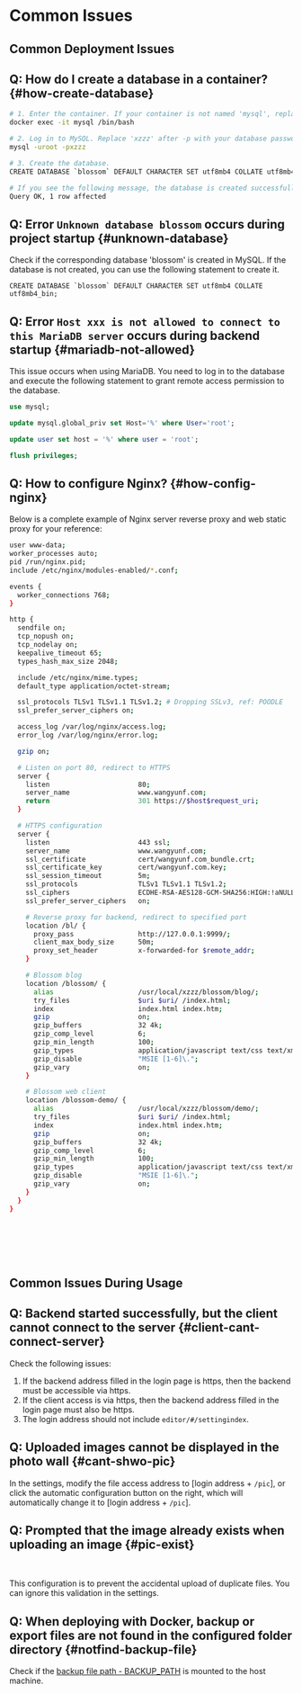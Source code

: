 <script setup lang="ts">
import { onMounted } from 'vue'
import { info } from '../../../scripts/stat-api'

onMounted(() => {
  info()
})
</script>

# Common Issues

## Common Deployment Issues

## Q: How do I create a database in a container? {#how-create-database}

```bash
# 1. Enter the container. If your container is not named 'mysql', replace 'mysql' with your container name.
docker exec -it mysql /bin/bash

# 2. Log in to MySQL. Replace 'xzzz' after -p with your database password.
mysql -uroot -pxzzz

# 3. Create the database.
CREATE DATABASE `blossom` DEFAULT CHARACTER SET utf8mb4 COLLATE utf8mb4_bin;

# If you see the following message, the database is created successfully:
Query OK, 1 row affected
```

## Q: Error `Unknown database blossom` occurs during project startup {#unknown-database}

Check if the corresponding database 'blossom' is created in MySQL. If the database is not created, you can use the following statement to create it.

```
CREATE DATABASE `blossom` DEFAULT CHARACTER SET utf8mb4 COLLATE utf8mb4_bin;

```

## Q: Error `Host xxx is not allowed to connect to this MariaDB server` occurs during backend startup {#mariadb-not-allowed}

This issue occurs when using MariaDB. You need to log in to the database and execute the following statement to grant remote access permission to the database.

```sql
use mysql;

update mysql.global_priv set Host='%' where User='root';

update user set host = '%' where user = 'root';

flush privileges;
```

## Q: How to configure Nginx? {#how-config-nginx}

Below is a complete example of Nginx server reverse proxy and web static proxy for your reference:

```bash
user www-data;
worker_processes auto;
pid /run/nginx.pid;
include /etc/nginx/modules-enabled/*.conf;

events {
  worker_connections 768;
}

http {
  sendfile on;
  tcp_nopush on;
  tcp_nodelay on;
  keepalive_timeout 65;
  types_hash_max_size 2048;

  include /etc/nginx/mime.types;
  default_type application/octet-stream;

  ssl_protocols TLSv1 TLSv1.1 TLSv1.2; # Dropping SSLv3, ref: POODLE
  ssl_prefer_server_ciphers on;

  access_log /var/log/nginx/access.log;
  error_log /var/log/nginx/error.log;

  gzip on;

  # Listen on port 80, redirect to HTTPS
  server {
    listen                      80;
    server_name                 www.wangyunf.com;
    return                      301 https://$host$request_uri;
  }

  # HTTPS configuration
  server {
    listen                      443 ssl;
    server_name                 www.wangyunf.com;
    ssl_certificate             cert/wangyunf.com_bundle.crt;
    ssl_certificate_key         cert/wangyunf.com.key;
    ssl_session_timeout         5m;
    ssl_protocols               TLSv1 TLSv1.1 TLSv1.2;
    ssl_ciphers                 ECDHE-RSA-AES128-GCM-SHA256:HIGH:!aNULL:!MD5:!RC4:!DHE;
    ssl_prefer_server_ciphers   on;

    # Reverse proxy for backend, redirect to specified port
    location /bl/ {
      proxy_pass                http://127.0.0.1:9999/;
      client_max_body_size      50m;
      proxy_set_header          x-forwarded-for $remote_addr;
    }

    # Blossom blog
    location /blossom/ {
      alias                     /usr/local/xzzz/blossom/blog/;
      try_files                 $uri $uri/ /index.html;
      index                     index.html index.htm;
      gzip                      on;
      gzip_buffers              32 4k;
      gzip_comp_level           6;
      gzip_min_length           100;
      gzip_types                application/javascript text/css text/xml font/ttf font/otf image/svg+xml;
      gzip_disable              "MSIE [1-6]\.";
      gzip_vary                 on;
    }

    # Blossom web client
    location /blossom-demo/ {
      alias                     /usr/local/xzzz/blossom/demo/;
      try_files                 $uri $uri/ /index.html;
      index                     index.html index.htm;
      gzip                      on;
      gzip_buffers              32 4k;
      gzip_comp_level           6;
      gzip_min_length           100;
      gzip_types                application/javascript text/css text/xml font/ttf font/otf image/svg+xml;
      gzip_disable              "MSIE [1-6]\.";
      gzip_vary                 on;
    }
  }
}
```

<br/><br/><br/><br/>

## Common Issues During Usage

## Q: Backend started successfully, but the client cannot connect to the server {#client-cant-connect-server}

Check the following issues:

1. If the backend address filled in the login page is https, then the backend must be accessible via https.
2. If the client access is via https, then the backend address filled in the login page must also be https.
3. The login address should not include `editor/#/settingindex`.

## Q: Uploaded images cannot be displayed in the photo wall {#cant-shwo-pic}

In the settings, modify the file access address to [login address + `/pic`], or click the automatic configuration button on the right, which will automatically change it to [login address + `/pic`].

<bl-img src="../../../imgs/setting/setting-picurl.png" width="700px"/>


## Q: Prompted that the image already exists when uploading an image {#pic-exist}

<br/>
<bl-img src="../../../imgs/pic/upload_error.png" width="300px"/>

This configuration is to prevent the accidental upload of duplicate files. You can ignore this validation in the settings.

<bl-img src="../../../imgs/pic/pic_repeat_upload.png" width="700px"/>

## Q: When deploying with Docker, backup or export files are not found in the configured folder directory {#notfind-backup-file}

Check if the [backup file path - BACKUP_PATH](./backend-props#sys-params) is mounted to the host machine.
